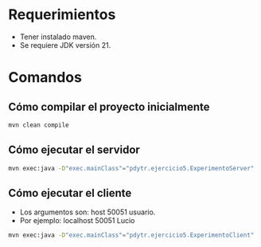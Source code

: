 # Requerimientos

-   Tener instalado maven.
-   Se requiere JDK versión 21.

# Comandos

## Cómo compilar el proyecto inicialmente

```sh
mvn clean compile
```

## Cómo ejecutar el servidor

```sh
mvn exec:java -D"exec.mainClass"="pdytr.ejercicio5.ExperimentoServer"
```

## Cómo ejecutar el cliente

-   Los argumentos son: host 50051 usuario.
-   Por ejemplo: localhost 50051 Lucio

```sh
mvn exec:java -D"exec.mainClass"="pdytr.ejercicio5.ExperimentoClient"
```
